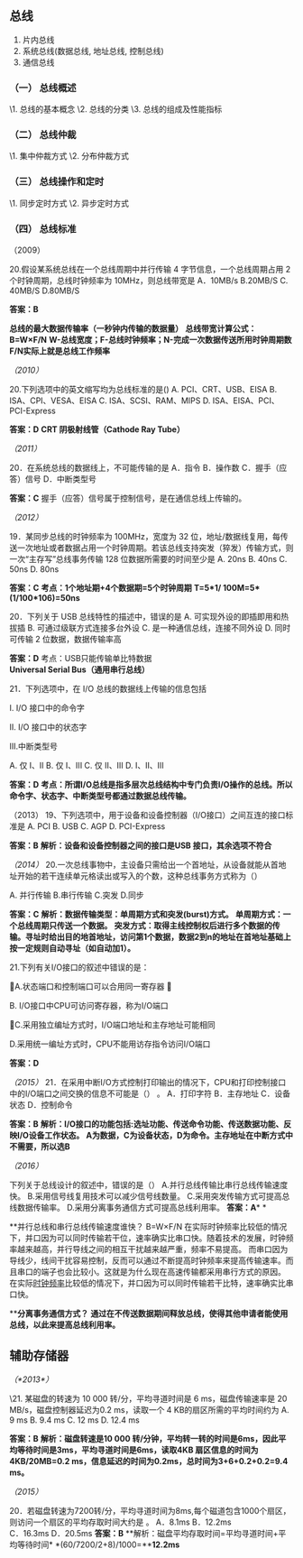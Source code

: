 ## 总线

1. 片内总线
2. 系统总线(数据总线, 地址总线, 控制总线)
3. 通信总线

### （一）  总线概述

\1.   总线的基本概念
\2.   总线的分类
\3.   总线的组成及性能指标

### （二）  总线仲裁

\1.   集中仲裁方式
\2.   分布仲裁方式

### （三）  总线操作和定时

\1.   同步定时方式
\2.   异步定时方式

### （四）  总线标准

（2009）

20.假设某系统总线在一个总线周期中并行传输 4 字节信息，一个总线周期占用 2 个时钟周期，总线时钟频率为 10MHz，则总线带宽是
A．10MB/s      B.20MB/S
C. 40MB/S      D.80MB/S

**答案：B**

**总线的最大数据传输率（一秒钟内传输的数据量）**
**总线带宽计算公式： B=W×F/N**
   **W-总线宽度；F-总线时钟频率；N-完成一次数据传送所用时钟周期数**
   **F/N实际上就是总线工作频率**

*（2010）*

20.下列选项中的英文缩写均为总线标准的是()
A. PCI、CRT、USB、EISA
B. ISA、CPI、VESA、EISA
C. ISA、SCSI、RAM、MIPS
D. ISA、EISA、PCI、PCI-Express

**答案：D**
**CRT 阴极射线管（Cathode Ray Tube）**

*（2011）*

20．在系统总线的数据线上，不可能传输的是
A．指令            B．操作数
C．握手（应答）信号  D．中断类型号

**答案：C**
握手（应答）信号属于控制信号，是在通信总线上传输的。

*（2012）*

19．某同步总线的时钟频率为 100MHz，宽度为 32 位，地址/数据线复用，每传送一次地址或者数据占用一个时钟周期。若该总线支持突发（猝发）传输方式，则一次“主存写”总线事务传输 128 位数据所需要的时间至少是
A. 20ns      B. 40ns
C. 50ns      D. 80ns

**答案：C**
**考点：1个地址期+4个数据期=5个时钟周期**
**T=5\*1/ 100M=5\*(1/100\*106)=50ns**

20．下列关于 USB 总线特性的描述中，错误的是
 A. 可实现外设的即插即用和热拔插
B. 可通过级联方式连接多台外设
C. 是一种通信总线，连接不同外设
D. 同时可传输 2 位数据，数据传输率高

**答案：D**
考点：USB只能传输单比特数据 **Universal Serial Bus（通用串行总线）**

21．下列选项中，在 I/O 总线的数据线上传输的信息包括

I. I/O 接口中的命令字

II. I/O 接口中的状态字

III.中断类型号

 A. 仅 I、II     B. 仅 I、III
C. 仅 II、III     D. I、II、III

**答案：D**
**考点：所谓I/O总线是指多层次总线结构中专门负责I/O操作的总线。所以命令字、状态字、中断类型号都通过数据总线传输。**

（2013）
19、下列选项中，用于设备和设备控制器（I/O接口）之间互连的接口标准是
A. PCI   B. USB   C. AGP  D. PCI-Express

**答案：B**
**解析：设备和设备控制器之间的接口是USB 接口，其余选项不符合**

*（2014）*
20.一次总线事物中，主设备只需给出一个首地址，从设备就能从首地址开始的若干连续单元格读出或写入的个数，这种总线事务方式称为（）

A. 并行传输 B.串行传输 C.突发  D.同步

**答案：C**
**解析：数据传输类型：单周期方式和突发(burst)方式。**
      **单周期方式：一个总线周期只传送一个数据。**
      **突发方式：取得主线控制权后进行多个数据的传输。寻址时给出目的地首地址，访问第1个数据，数据2到n的地址在首地址基础上按一定规则自动寻址（如自动加1）。**

21.下列有关I/O接口的叙述中错误的是：

A.状态端口和控制端口可以合用同一寄存器 

B. I/O接口中CPU可访问寄存器，称为I/O端口

C.采用独立编址方式时，I/O端口地址和主存地址可能相同

D.采用统一编址方式时，CPU不能用访存指令访问I/O端口

**答案：D**

*（2015）*
21．在采用中断I/O方式控制打印输出的情况下，CPU和打印控制接口中的I/O端口之间交换的信息不可能是（） 。
A．打印字符   B．主存地址
C．设备状态   D．控制命令

**答案：B**
**解析：I/O接口的功能包括:选址功能、传送命令功能、传送数据功能、反映I/O设备工作状态。**
**A为数据，C为设备状态，D为命令。主存地址在中断方式中不需要，所以选B**

*（2016）*

下列关于总线设计的叙述中，错误的是（）
A.并行总线传输比串行总线传输速度快。
B.采用信号线复用技术可以减少信号线数量。
C.采用突发传输方式可提高总线数据传输率。
D.采用分离事务通信方式可提高总线利用率。
**答案：A***
*

**并行总线和串行总线传输速度谁快？
B=W×F/N
在实际时钟频率比较低的情况下，并口因为可以同时传输若干位，速率确实比串口快。随着技术的发展，时钟频率越来越高，并行导线之间的相互干扰越来越严重，频率不易提高。
而串口因为导线少，线间干扰容易控制，反而可以通过不断提高时钟频率来提高传输速率。而且串口的端子也会比较小。这就是为什么现在高速传输都采用串行方式的原因。
在实际[时钟频率](https://www.baidu.com/s?wd=时钟频率&tn=SE_PcZhidaonwhc_ngpagmjz&rsv_dl=gh_pc_zhidao)比较低的情况下，并口因为可以同时传输若干比特，速率确实比串口快。

****分离事务通信方式？**
**通过在不传送数据期间释放总线，使得其他申请者能使用总线，以此来提高总线利用率。**

## 辅助存储器

*（\*2013\*）*

\21. 某磁盘的转速为 10 000 转/分，平均寻道时间是 6 ms，磁盘传输速率是 20 MB/s，磁盘控制器延迟为0.2 ms，读取一个 4 KB的扇区所需的平均时间约为
 A. 9 ms     B. 9.4 ms   C. 12 ms   D. 12.4 ms

**答案：B**
**解析：磁盘转速是10 000 转/分钟，平均转一转的时间是6ms，因此平均等待时间是3ms，平均寻道时间是6ms，读取4KB 扇区信息的时间为4KB/20MB=0.2 ms，信息延迟的时间为0.2ms，总时间为3+6+0.2+0.2=9.4 ms。**

*（2015）*

20．若磁盘转速为7200转/分，平均寻道时间为8ms,每个磁道包含1000个扇区，则访问一个扇区的平均存取时间大约是 。
A．8.1ms   B．12.2ms  
C．16.3ms  D．20.5ms
**答案：B**
**解析：磁盘平均存取时间=平均寻道时间+平均等待时间\*
\*(60/7200/2+8)/1000=****12.2ms** 
